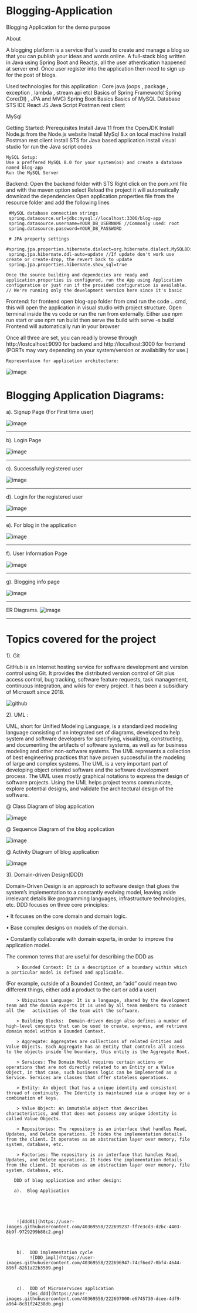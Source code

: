 # Blogging-Application
Blogging Application for the demo purpose

About

A blogging platform is a service that's used to create and manage a blog so that you can publish your ideas and words online. 
A full-stack blog written in Java using Spring Boot and Reactjs, all the user athentication happened at server end. Once user register into the application then need to sign up for the post of blogs.

Used technologies for this application : 
Core java (oops , package , exception , lambda , stream api etc)
Basics of Spring Framework( Spring Core(DI) , JPA and MVC)
Spring Boot Basics
Basics of MySQL Database
STS IDE
React JS
Java Script
Postman rest client

MySql


Getting Started:
Prerequisites
    Install Java 11 from the OpenJDK
    Install Node.js from the Node.js website
    Install MySql 8.x on local machine
    Install Postman rest client
    install STS for Java based application
    install visual studio for run the Java script codes
    
    
    MySQL Setup:
    Use a preffered MySQL 8.0 for your system(os) and create a database named blog-app
    Run the MySQL Server

Backend:
    Open the backend folder with STS
    Right click on the pom.xml file and with the maven option select Reload the project it will automatically download the dependencies
    Open application.properties file from the resource folder and add the following lines

     #MySQL database connection strings
     spring.datasource.url=jdbc:mysql://localhost:3306/blog-app
     spring.datasource.username=YOUR_DB_USERNAME //Commonly used: root
     spring.datasource.password=YOUR_DB_PASSWORD

     # JPA property settings
     #spring.jpa.properties.hibernate.dialect=org.hibernate.dialect.MySQL8Dialect
     spring.jpa.hibernate.ddl-auto=update //If update don't work use create or create-drop, the revert back to update
     spring.jpa.properties.hibernate.show_sql=true

    Once the source building and dependecies are ready and application.properties is configured, run the App using Application configuration or just run if the provided configuration is available. // We're running only the development version here since it's basic

Frontend:
    for frontend open blog-app folder from cmd 
    run the code .. cmd, this will open the application in visual studio with project structure.
    Open terminal inside the vs code or run the run from externally.
    Either use npm run start or use npm run build then serve the build with serve -s build
    Frontend will automatically run in your browser

Once all three are set, you can readily browse through http://lostcalhost:9090 for backend and
http://localhost:3000 for frontend 
(PORTs may vary depending on your system/version or availability for use.)

  
    Representaion for application architecture:
    
       
![image](https://user-images.githubusercontent.com/40369558/222567413-a62e9c8c-f206-4380-ad94-4d3a428409ea.png)




#  Blogging Application Diagrams:


 a).  Signup Page (For First time user)
 
 ![image](https://user-images.githubusercontent.com/40369558/222568074-bdc16ad5-5cf7-4cf5-a845-79dfde7aca98.png)
 
 ------------------------------------------------------------------------------------------------------------------
 

b). Login Page 

 ![image](https://user-images.githubusercontent.com/40369558/222567874-be3d2cf1-25f2-4eb7-b473-1e52ad45b9bf.png)
 
 
 ----------------------------------------------------------------------------------------------------------------------

c). Successfully registered user

   ![image](https://user-images.githubusercontent.com/40369558/222571848-230f734f-f8e1-44a7-9fe1-fa4566f23d82.png)
    
    
 ----------------------------------------------------------------------------------------------------------------------- 
    
    
 d). Login for the registered user
 
 ![image](https://user-images.githubusercontent.com/40369558/222569107-84937ac0-c368-47b0-b65a-9f7e7ef32118.png)
          
-------------------------------------------------------------------------------------------------------------------------


e). For blog in the application 


![image](https://user-images.githubusercontent.com/40369558/222569347-fd47f7fd-9f8b-4594-82f3-699b372d32eb.png)

--------------------------------------------------------------------------------------------------------------------------


f).  User Information Page


![image](https://user-images.githubusercontent.com/40369558/222569458-1aee5cad-b56b-4c83-b0c6-ba50a5750293.png)

----------------------------------------------------------------------------------------------------------------------------


g). Blogging info page

  ![image](https://user-images.githubusercontent.com/40369558/222572423-681fca35-38f7-4cb3-8dbe-5a81bbad3751.png)


--------------------------------------------------------------------------------------------------------------------------


ER Diagrams.
![image](https://user-images.githubusercontent.com/40369558/219021040-82970e5a-e517-4c1e-a176-0eabbba12175.png)


-------------------------------------------------------------------------------------------------------------------------

#  Topics covered for the project 

1).  Git 

GitHub is an Internet hosting service for software development and version control using Git. It provides the distributed version control of Git plus access control, bug tracking, software feature requests, task management, continuous integration, and wikis for every project. It has been a subsidiary of Microsoft since 2018.



![github](https://user-images.githubusercontent.com/40369558/222688276-e274bfdd-d8c1-4a92-9e97-86d5977f32bf.jpg)


2).  UML : 

UML, short for Unified Modeling Language, is a standardized modeling language consisting of an integrated set of diagrams, developed to help system and software developers for specifying, visualizing, constructing, and documenting the artifacts of software systems, as well as for business modeling and other non-software systems. The UML represents a collection of best engineering practices that have proven successful in the modeling of large and complex systems. The UML is a very important part of developing object oriented software and the software development process. The UML uses mostly graphical notations to express the design of software projects. Using the UML helps project teams communicate, explore potential designs, and validate the architectural design of the software.

@  Class Diagram of blog application

![image](https://user-images.githubusercontent.com/40369558/222689832-7dbcf302-404c-405e-aec5-44f0bc657150.png)


@ Sequence Diagram of the blog application 

![image](https://user-images.githubusercontent.com/40369558/222690434-3fc84be8-daa6-41b9-81da-d5579044dcd6.png)

@ Activity Diagram of blog application

![image](https://user-images.githubusercontent.com/40369558/222690559-8f41054d-dde8-4309-948b-c13fb3f7e95a.png)


3). Domain-driven Design(DDD)

Domain-Driven Design is an approach to software design that glues the system’s implementation to a constantly evolving model, leaving aside irrelevant details like programming languages, infrastructure technologies, etc. DDD focuses on three core principles:

•	It focuses on the core domain and domain logic.

•	Base complex designs on models of the domain.

•	Constantly collaborate with domain experts, in order to improve the application model.


The common terms that are useful for describing the DDD as 

        > Bounded Context: It is a description of a boundary within which a particular model is defined and applicable.        
(For example, outside of a Bounded Context, an “add” could mean two different things, either add a product to the cart or add a user)

        > Ubiquitous Language: It is a language, shared by the development team and the domain experts It is used by all team members to connect all the   activities of the team with the software.
        
        > Building Blocks:  Domain-driven design also defines a number of high-level concepts that can be used to create, express, and retrieve domain model within a Bounded Context.
        
        > Aggregate: Aggregates are collections of related Entities and Value Objects. Each Aggregate has an Entity that controls all access to the objects inside the boundary, this entity is the Aggregate Root. 
        
        > Services: The Domain Model requires certain actions or operations that are not directly related to an Entity or a Value Object, in that case, such business logic can be implemented as a Service. Services are classes that offer stateless operations. 
        
        > Entity: An object that has a unique identity and consistent thread of continuity. The Identity is maintained via a unique key or a combination of keys.
        
        > Value Object: An immutable object that describes characteristics, and that does not possess any unique identity is called Value Objects.
        
        > Repositories: The repository is an interface that handles Read, Updates, and Delete operations. It hides the implementation details from the client. It operates as an abstraction layer over memory, file system, database, etc.
        
        > Factories: The repository is an interface that handles Read, Updates, and Delete operations. It hides the implementation details from the client. It operates as an abstraction layer over memory, file system, database, etc.
        
       DDD of blog application and other design:
       
       a).  Blog Application 
            
          



        ![ddd01](https://user-images.githubusercontent.com/40369558/222699237-ff7e3cd3-d2bc-4403-8b9f-9729299b88c2.png)

           
          
        b).  DDD implementation cycle
             ![DDD_impl](https://user-images.githubusercontent.com/40369558/222696947-74cf6ed7-0bf4-4644-896f-8261a22b3509.png)



        c).  DDD of Microservices application
            ![ms_ddd](https://user-images.githubusercontent.com/40369558/222697000-e6745730-dcee-4df9-a964-8c81f24238db.png)








